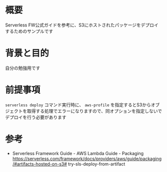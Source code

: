 # 概要
Serverless FW公式ガイドを参考に、S3にホストされたパッケージをデプロイするためのサンプルです

# 背景と目的
自分の勉強用です

# 前提事項
`serverless deploy` コマンド実行時に、 `aws-profile` を指定するとS3からオブジェクトを取得する処理でエラーになりますので、同オプションを指定しないでデプロイを行う必要があります

# 参考
* Serverless Framework Guide - AWS Lambda Guide - Packaging https://serverless.com/framework/docs/providers/aws/guide/packaging/#artifacts-hosted-on-s3# try-sls-deploy-from-artifact
